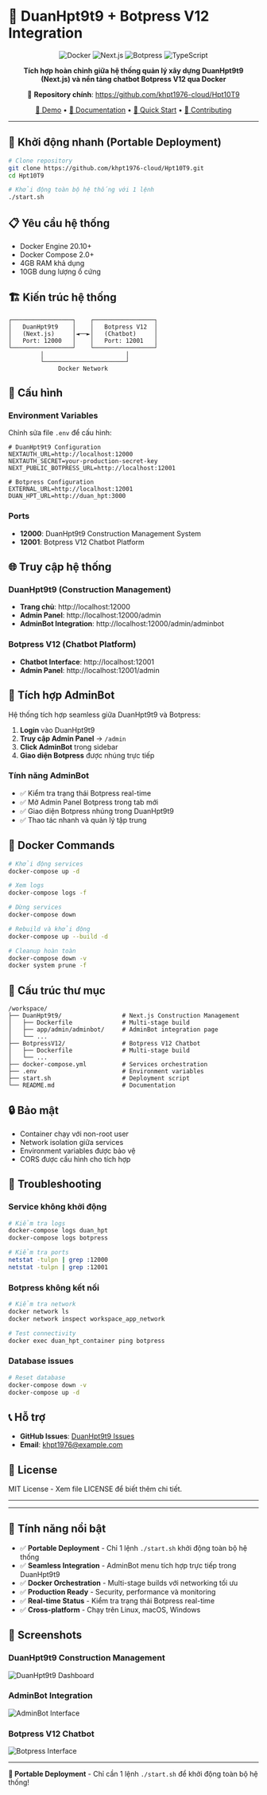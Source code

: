 # 🚀 DuanHpt9t9 + Botpress V12 Integration

<div align="center">

![Docker](https://img.shields.io/badge/Docker-2496ED?style=for-the-badge&logo=docker&logoColor=white)
![Next.js](https://img.shields.io/badge/Next.js-000000?style=for-the-badge&logo=next.js&logoColor=white)
![Botpress](https://img.shields.io/badge/Botpress-1A73E8?style=for-the-badge&logo=botpress&logoColor=white)
![TypeScript](https://img.shields.io/badge/TypeScript-007ACC?style=for-the-badge&logo=typescript&logoColor=white)

**Tích hợp hoàn chỉnh giữa hệ thống quản lý xây dựng DuanHpt9t9 (Next.js) và nền tảng chatbot Botpress V12 qua Docker**

🔗 **Repository chính**: https://github.com/khpt1976-cloud/Hpt10T9

[🌟 Demo](#-truy-cập-hệ-thống) • [📖 Documentation](#-cấu-hình) • [🚀 Quick Start](#-khởi-động-nhanh-portable-deployment) • [🤝 Contributing](#-hỗ-trợ)

</div>

---

## 🚀 Khởi động nhanh (Portable Deployment)

```bash
# Clone repository
git clone https://github.com/khpt1976-cloud/Hpt10T9.git
cd Hpt10T9

# Khởi động toàn bộ hệ thống với 1 lệnh
./start.sh
```

## 📋 Yêu cầu hệ thống

- Docker Engine 20.10+
- Docker Compose 2.0+
- 4GB RAM khả dụng
- 10GB dung lượng ổ cứng

## 🏗️ Kiến trúc hệ thống

```
┌─────────────────┐    ┌─────────────────┐
│   DuanHpt9t9    │    │   Botpress V12  │
│   (Next.js)     │◄──►│   (Chatbot)     │
│   Port: 12000   │    │   Port: 12001   │
└─────────────────┘    └─────────────────┘
         │                       │
         └───────────────────────┘
              Docker Network
```

## 🔧 Cấu hình

### Environment Variables

Chỉnh sửa file `.env` để cấu hình:

```env
# DuanHpt9t9 Configuration
NEXTAUTH_URL=http://localhost:12000
NEXTAUTH_SECRET=your-production-secret-key
NEXT_PUBLIC_BOTPRESS_URL=http://localhost:12001

# Botpress Configuration
EXTERNAL_URL=http://localhost:12001
DUAN_HPT_URL=http://duan_hpt:3000
```

### Ports

- **12000**: DuanHpt9t9 Construction Management System
- **12001**: Botpress V12 Chatbot Platform

## 🌐 Truy cập hệ thống

### DuanHpt9t9 (Construction Management)
- **Trang chủ**: http://localhost:12000
- **Admin Panel**: http://localhost:12000/admin
- **AdminBot Integration**: http://localhost:12000/admin/adminbot

### Botpress V12 (Chatbot Platform)
- **Chatbot Interface**: http://localhost:12001
- **Admin Panel**: http://localhost:12001/admin

## 🔗 Tích hợp AdminBot

Hệ thống tích hợp seamless giữa DuanHpt9t9 và Botpress:

1. **Login** vào DuanHpt9t9
2. **Truy cập Admin Panel** → `/admin`
3. **Click AdminBot** trong sidebar
4. **Giao diện Botpress** được nhúng trực tiếp

### Tính năng AdminBot

- ✅ Kiểm tra trạng thái Botpress real-time
- ✅ Mở Admin Panel Botpress trong tab mới
- ✅ Giao diện Botpress nhúng trong DuanHpt9t9
- ✅ Thao tác nhanh và quản lý tập trung

## 🐳 Docker Commands

```bash
# Khởi động services
docker-compose up -d

# Xem logs
docker-compose logs -f

# Dừng services
docker-compose down

# Rebuild và khởi động
docker-compose up --build -d

# Cleanup hoàn toàn
docker-compose down -v
docker system prune -f
```

## 📁 Cấu trúc thư mục

```
/workspace/
├── DuanHpt9t9/                 # Next.js Construction Management
│   ├── Dockerfile              # Multi-stage build
│   ├── app/admin/adminbot/     # AdminBot integration page
│   └── ...
├── BotpressV12/                # Botpress V12 Chatbot
│   ├── Dockerfile              # Multi-stage build
│   └── ...
├── docker-compose.yml          # Services orchestration
├── .env                        # Environment variables
├── start.sh                    # Deployment script
└── README.md                   # Documentation
```

## 🔒 Bảo mật

- Container chạy với non-root user
- Network isolation giữa services
- Environment variables được bảo vệ
- CORS được cấu hình cho tích hợp

## 🚨 Troubleshooting

### Service không khởi động
```bash
# Kiểm tra logs
docker-compose logs duan_hpt
docker-compose logs botpress

# Kiểm tra ports
netstat -tulpn | grep :12000
netstat -tulpn | grep :12001
```

### Botpress không kết nối
```bash
# Kiểm tra network
docker network ls
docker network inspect workspace_app_network

# Test connectivity
docker exec duan_hpt_container ping botpress
```

### Database issues
```bash
# Reset database
docker-compose down -v
docker-compose up -d
```

## 📞 Hỗ trợ

- **GitHub Issues**: [DuanHpt9t9 Issues](https://github.com/khpt1976-cloud/DuanHpt9t9/issues)
- **Email**: khpt1976@example.com

## 📄 License

MIT License - Xem file LICENSE để biết thêm chi tiết.

---

---

## 🎯 **Tính năng nổi bật**

- ✅ **Portable Deployment** - Chỉ 1 lệnh `./start.sh` khởi động toàn bộ hệ thống
- ✅ **Seamless Integration** - AdminBot menu tích hợp trực tiếp trong DuanHpt9t9
- ✅ **Docker Orchestration** - Multi-stage builds với networking tối ưu
- ✅ **Production Ready** - Security, performance và monitoring
- ✅ **Real-time Status** - Kiểm tra trạng thái Botpress real-time
- ✅ **Cross-platform** - Chạy trên Linux, macOS, Windows

## 🌟 **Screenshots**

### DuanHpt9t9 Construction Management
![DuanHpt9t9 Dashboard](https://via.placeholder.com/800x400/1f2937/ffffff?text=DuanHpt9t9+Dashboard)

### AdminBot Integration
![AdminBot Interface](https://via.placeholder.com/800x400/3b82f6/ffffff?text=AdminBot+Integration)

### Botpress V12 Chatbot
![Botpress Interface](https://via.placeholder.com/800x400/10b981/ffffff?text=Botpress+V12+Interface)

---

**🚀 Portable Deployment** - Chỉ cần 1 lệnh `./start.sh` để khởi động toàn bộ hệ thống!